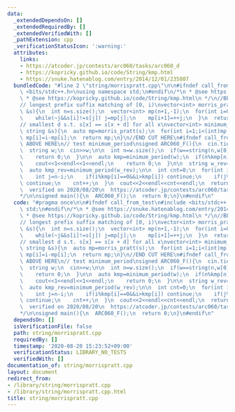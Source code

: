```yaml
---
data:
  _extendedDependsOn: []
  _extendedRequiredBy: []
  _extendedVerifiedWith: []
  _pathExtension: cpp
  _verificationStatusIcon: ':warning:'
  attributes:
    links:
    - https://atcoder.jp/contests/arc060/tasks/arc060_d
    - https://kopricky.github.io/code/String/kmp.html
    - https://snuke.hatenablog.com/entry/2014/12/01/235807
  bundledCode: "#line 2 \"string/morrispratt.cpp\"\n\n#ifndef call_from_test\n#include\
    \ <bits/stdc++.h>\nusing namespace std;\n#endif\n/*\n * @see https://snuke.hatenablog.com/entry/2014/12/01/235807\n\
    \ * @see https://kopricky.github.io/code/String/kmp.html\n */\n//BEGIN CUT HERE\n\
    // longest prefix suffix matching of [0, i)\nvector<int> morris_pratt(const string\
    \ &s){\n  int n=s.size();\n  vector<int> mp(n+1,-1);\n  for(int i=0,j=-1;i<n;i++){\n\
    \    while(~j&&s[i]!=s[j]) j=mp[j];\n    mp[i+1]=++j;\n  }\n  return mp;\n}\n\
    // smallest d s.t. s[x] == s[x + d] for all x\nvector<int> minimum_period(const\
    \ string &s){\n  auto mp=morris_pratt(s);\n  for(int i=1;i<(int)mp.size();i++)\
    \ mp[i]=i-mp[i];\n  return mp;\n}\n//END CUT HERE\n#ifndef call_from_test\n//INSERT\
    \ ABOVE HERE\n// test minimum_period\nsigned ARC060_F(){\n  cin.tie(0);\n  ios::sync_with_stdio(0);\n\
    \  string w;\n  cin>>w;\n\n  int n=w.size();\n  if(w==string(n,w[0])){\n    cout<<n<<endl<<1<<endl;\n\
    \    return 0;\n  }\n\n  auto kmp=minimum_period(w);\n  if(n%kmp[n]!=0||n==kmp[n]){\n\
    \    cout<<1<<endl<<1<<endl;\n    return 0;\n  }\n\n  string w_rev=w;\n  reverse(w_rev.begin(),w_rev.end());\n\
    \  auto kmp_rev=minimum_period(w_rev);\n\n  int cnt=0;\n  for(int i=1;i<n;i++){\n\
    \    int j=n-i;\n    if(i%kmp[i]==0&&i>kmp[i]) continue;\n    if(j%kmp_rev[j]==0&&j>kmp_rev[j])\
    \ continue;\n    cnt++;\n  }\n  cout<<2<<endl<<cnt<<endl;\n  return 0;\n}\n/*\n\
    \  verified on 2020/08/20\n  https://atcoder.jp/contests/arc060/tasks/arc060_d\n\
    */\n\nsigned main(){\n  ARC060_F();\n  return 0;\n}\n#endif\n"
  code: "#pragma once\n\n#ifndef call_from_test\n#include <bits/stdc++.h>\nusing namespace\
    \ std;\n#endif\n/*\n * @see https://snuke.hatenablog.com/entry/2014/12/01/235807\n\
    \ * @see https://kopricky.github.io/code/String/kmp.html\n */\n//BEGIN CUT HERE\n\
    // longest prefix suffix matching of [0, i)\nvector<int> morris_pratt(const string\
    \ &s){\n  int n=s.size();\n  vector<int> mp(n+1,-1);\n  for(int i=0,j=-1;i<n;i++){\n\
    \    while(~j&&s[i]!=s[j]) j=mp[j];\n    mp[i+1]=++j;\n  }\n  return mp;\n}\n\
    // smallest d s.t. s[x] == s[x + d] for all x\nvector<int> minimum_period(const\
    \ string &s){\n  auto mp=morris_pratt(s);\n  for(int i=1;i<(int)mp.size();i++)\
    \ mp[i]=i-mp[i];\n  return mp;\n}\n//END CUT HERE\n#ifndef call_from_test\n//INSERT\
    \ ABOVE HERE\n// test minimum_period\nsigned ARC060_F(){\n  cin.tie(0);\n  ios::sync_with_stdio(0);\n\
    \  string w;\n  cin>>w;\n\n  int n=w.size();\n  if(w==string(n,w[0])){\n    cout<<n<<endl<<1<<endl;\n\
    \    return 0;\n  }\n\n  auto kmp=minimum_period(w);\n  if(n%kmp[n]!=0||n==kmp[n]){\n\
    \    cout<<1<<endl<<1<<endl;\n    return 0;\n  }\n\n  string w_rev=w;\n  reverse(w_rev.begin(),w_rev.end());\n\
    \  auto kmp_rev=minimum_period(w_rev);\n\n  int cnt=0;\n  for(int i=1;i<n;i++){\n\
    \    int j=n-i;\n    if(i%kmp[i]==0&&i>kmp[i]) continue;\n    if(j%kmp_rev[j]==0&&j>kmp_rev[j])\
    \ continue;\n    cnt++;\n  }\n  cout<<2<<endl<<cnt<<endl;\n  return 0;\n}\n/*\n\
    \  verified on 2020/08/20\n  https://atcoder.jp/contests/arc060/tasks/arc060_d\n\
    */\n\nsigned main(){\n  ARC060_F();\n  return 0;\n}\n#endif\n"
  dependsOn: []
  isVerificationFile: false
  path: string/morrispratt.cpp
  requiredBy: []
  timestamp: '2020-08-20 15:23:52+09:00'
  verificationStatus: LIBRARY_NO_TESTS
  verifiedWith: []
documentation_of: string/morrispratt.cpp
layout: document
redirect_from:
- /library/string/morrispratt.cpp
- /library/string/morrispratt.cpp.html
title: string/morrispratt.cpp
---
```

